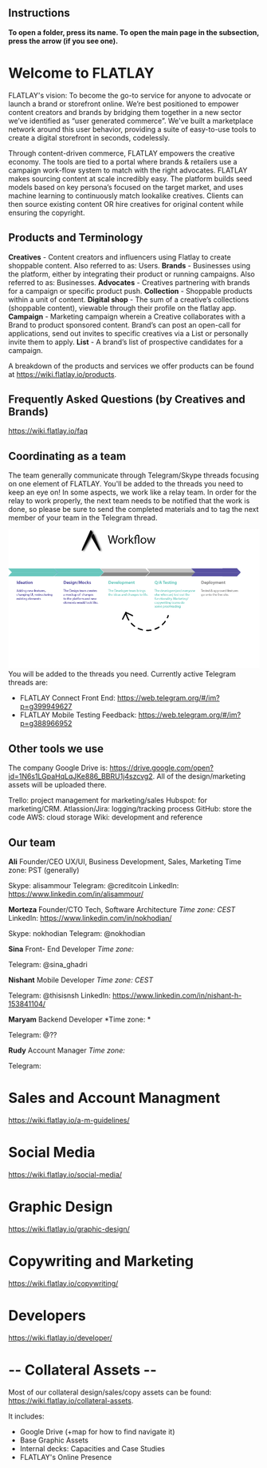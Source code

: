 <!-- TITLE: The Visual Storytelling Platform for Products.--> 
<!-- SUBTITLE:  Discover & Share Collections // The destination bridging content, community & commerce. -->

## Instructions
**To open a folder, press its name. To open the main page in the subsection, press the arrow (if you see one).**

# Welcome to FLATLAY
FLATLAY's vision: To become the go-to service for anyone to advocate or launch a brand or storefront online. We’re best positioned to empower content creators and brands by bridging them together in a new sector we’ve identified as “user generated commerce”. We've built a marketplace network around this user behavior, providing a suite of easy-to-use tools to create a digital storefront in seconds, codelessly. 

Through content-driven commerce, FLATLAY empowers the creative economy. The tools are tied to a portal where brands & retailers use a campaign work-flow system to match with the right advocates. FLATLAY makes sourcing content at scale incredibly easy. The platform builds seed models based on key persona’s focused on the target market, and uses machine learning to continuously match lookalike creatives. Clients can then source existing content OR hire creatives for original content while ensuring the copyright.

## Products and Terminology

**Creatives** - Content creators and influencers using Flatlay to create shoppable content. Also referred to as: Users.
**Brands** - Businesses using the platform, either by integrating their product or running campaigns. Also referred to as: Businesses.
**Advocates** - Creatives partnering with brands for a campaign or specific product push.
**Collection** - Shoppable products within a unit of content.
**Digital shop** - The sum of a creative’s collections (shoppable content), viewable through their profile on the flatlay app.
**Campaign** - Marketing campaign wherein a Creative collaborates with a Brand to product sponsored content. Brand’s can post an open-call for applications, send out invites to specific creatives via a List or personally invite them to apply.
**List** - A brand’s list of prospective candidates for a campaign.

A breakdown of the products and services we offer products can be found at https://wiki.flatlay.io/products.

## Frequently Asked Questions (by Creatives and Brands)
https://wiki.flatlay.io/faq

## Coordinating as a team

The team generally communicate through Telegram/Skype threads focusing on one element of FLATLAY. You'll be added to the threads you need to keep an eye on!
In some aspects, we work like a relay team. In order for the relay to work properly, the next team needs to be notified that the work is done, so please be sure to send the completed materials and to tag the next member of your team in the Telegram thread.

![Explanation Of Processes My Version 2](/uploads/explanation-of-processes-my-version-2.png "Explanation Of Processes My Version 2")
You will be added to the threads you need. Currently active Telegram threads are:
* FLATLAY Connect Front End: https://web.telegram.org/#/im?p=g399949627
* FLATLAY Mobile Testing Feedback: https://web.telegram.org/#/im?p=g388966952

## Other tools we use

The company Google Drive is: https://drive.google.com/open?id=1N6s1LGpaHqLqJKe886_BBRU1j4szcvg2. All of the design/marketing assets will be uploaded there.

Trello: project management for marketing/sales
Hubspot: for marketing/CRM.
Atlassion/Jira: logging/tracking process
GitHub: store the code
AWS: cloud storage
Wiki: development and reference

## Our team

**Ali**
Founder/CEO
UX/UI, Business Development, Sales, Marketing
Time zone: PST (generally)

Skype: alisammour
Telegram: @creditcoin
LinkedIn: https://www.linkedin.com/in/alisammour/

**Morteza**
Founder/CTO
Tech, Software Architecture 
*Time zone: CEST*
LinkedIn: https://www.linkedin.com/in/nokhodian/

Skype: nokhodian
Telegram: @nokhodian

**Sina**
Front- End Developer
*Time zone:*

Telegram: @sina_ghadri

**Nishant**
Mobile Developer
*Time zone: CEST*

Telegram: @thisisnsh
LinkedIn: https://www.linkedin.com/in/nishant-h-153841104/

**Maryam**
Backend Developer
*Time zone: *

Telegram: @??

**Rudy**
Account Manager 
*Time zone:*

Telegram: 
# Sales and Account Managment
https://wiki.flatlay.io/a-m-guidelines/
# Social Media
https://wiki.flatlay.io/social-media/
# Graphic Design 
https://wiki.flatlay.io/graphic-design/

# Copywriting and Marketing
https://wiki.flatlay.io/copywriting/
# Developers
https://wiki.flatlay.io/developer/

# -- Collateral Assets --
Most of our collateral design/sales/copy assets can be found: https://wiki.flatlay.io/collateral-assets.

It includes:
* Google Drive (+map for how to find navigate it)
* Base Graphic Assets
* Internal decks: Capacities and Case Studies
* FLATLAY's Online Presence